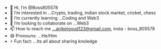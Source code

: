 - 👋 Hi, I’m @Boss805578
- 👀 I’m interested in ...Crypto, trading, indian stock market, cricket, chess
- 🌱 I’m currently learning ...Coding and Web3
- 💞️ I’m looking to collaborate on ...Web3
- 📫 How to reach me ...aniketgoud123@gmail.com, insta - boss_805578
- 😄 Pronouns: ...He/Him
- ⚡ Fun fact: ...Its all about sharing knoledge 

<!---
Boss805578/Boss805578 is a ✨ special ✨ repository because its `README.md` (this file) appears on your GitHub profile.
You can click the Preview link to take a look at your changes.
--->
